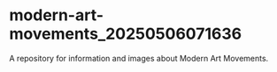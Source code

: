 # modern-art-movements_20250506071636
A repository for information and images about Modern Art Movements.
